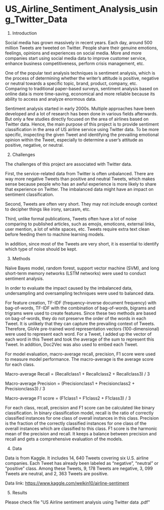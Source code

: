 # US_Airline_Sentiment_Analysis_using_Twitter_Data

1. Introduction

Social media has grown massively in recent years. Each day, around 500 million Tweets are tweeted on Twitter. People share their genuine emotions, feelings, opinions and experiences on social media. More and more companies start using social media data to improve customer service, enhance business competitiveness, perform crisis management, etc.

One of the popular text analysis techniques is sentiment analysis, which is the process of determining whether the writer’s attitude is positive, negative or neutral towards a specific topic, brand, product, company, etc. Comparing to traditional paper-based surveys, sentiment analysis based on online data is more time-saving, economical and more reliable because its ability to access and analyze enormous data. 

Sentiment analysis started in early 2000s. Multiple approaches have been developed and a lot of research has been done in various fields afterwards. But only a few studies directly focused on the area of airlines based on Twitter data. Hence, the main purpose of this project is to provide sentiment classification in the area of US airline service using Twitter data. To be more specific, inspecting the given Tweet and identifying the prevailing emotional opinion within the Tweet, especially to determine a user’s attitude as positive, negative, or neutral.


2. Challenges

The challenges of this project are associated with Twitter data. 

First, the service-related data from Twitter is often unbalanced. There are way more negative Tweets than positive and neutral Tweets, which makes sense because people who has an awful experience is more likely to share that experience on Twitter. The imbalanced data might have an impact on sentiment classification. 

Second, Tweets are often very short. They may not include enough context to decipher things like irony, sarcasm, etc. 

Third, unlike formal publications, Tweets often have a lot of noise comparing to published articles, such as emojis, emoticons, external links, user mention, a lot of white spaces, etc. Tweets require extra text clean before feeding them to machine learning models. 

In addition, since most of the Tweets are very short, it is essential to identify which type of noise should be kept. 


3. Methods    

Naïve Bayes model, random forest, support vector machine (SVM), and long short-term memory networks (LSTM networks) were used to conduct sentiment analysis. 

In order to evaluate the impact caused by the imbalanced data, undersampling and oversampling techniques were used to balanced data.

For feature creation, TF-IDF (frequency–inverse document frequency) with bag-of-words, TF-IDF with the combination of bag-of-words, bigrams and trigrams were used to create features. Since these two methods are based on bag-of-words, they do not preserve the order of the words in each Tweet. It is unlikely that they can capture the prevailing context of Tweets. Therefore, GloVe pre-trained word representation vectors (100-dimensional) were used to represent each word. For a Tweet, I added up the vector of each word in this Tweet and took the average of the sum to represent this Tweet. In addition, Doc2Vec was also used to embed each Tweet.

For model evaluation, macro-average recall, precision, F1 score were used to measure model performance. The macro-average is the average score for each class. 

Macro-average Recall = (Recallclass1 + Recallclass2 + Recallclass3) / 3

Macro-average Precision = (Precisionclass1 + Precisionclass2 + Precisionclass3) / 3

Macro-average F1 score = (F1class1 + F1class2 + F1class3) / 3

For each class, recall, precision and F1 score can be calculated like binary classification. In binary classification model, recall is the ratio of correctly classified instances for one class of overall instances in this class. Precision is the fraction of the correctly classified instances for one class of the overall instances which are classified to this class. F1 score is the harmonic mean of the precision and recall. It keeps a balance between precision and recall and gets a comprehensive evaluation of the models.

4. Data  

Data is from Kaggle. It includes 14, 640 Tweets covering six U.S. airline companies. Each Tweet has already been labeled as “negative”, “neutral” or “positive” class. Among these Tweets, 9, 178 Tweets are negative, 3, 099 Tweets are neutral, and 2, 363 Tweets are positive. 

Data link: https://www.kaggle.com/welkin10/airline-sentiment

5. Results

Please check file "US Airline sentiment analysis using Twitter data .pdf"


